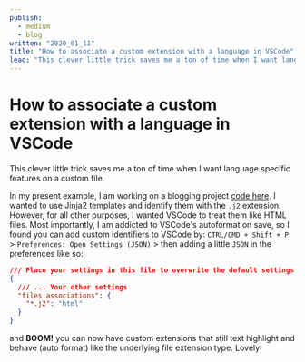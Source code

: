 ```yaml
---
publish:
  - medium
  - blog
written: "2020_01_11"
title: "How to associate a custom extension with a language in VSCode"
lead: "This clever little trick saves me a ton of time when I want language specific features on a custom file extension..."
---
```


# How to associate a custom extension with a language in VSCode

This clever little trick saves me a ton of time when I want language specific features on a custom file.

In my present example, I am working on a blogging project [code here](https://github.com/NewMountain/Blog). I wanted to use Jinja2 templates and identify them with the `.j2` extension. However, for all other purposes, I wanted VSCode to treat them like HTML files. Most importantly, I am addicted to VSCode's autoformat on save, so I found you can add custom identifiers to VSCode by: `CTRL/CMD + Shift + P` > `Preferences: Open Settings (JSON)` > then adding a little `JSON` in the preferences like so:

```json
/// Place your settings in this file to overwrite the default settings
{
  /// ... Your other settings
  "files.associations": {
    "*.j2": "html"
  }
}
```

and **BOOM!** you can now have custom extensions that still text highlight and behave (auto format) like the underlying file extension type. Lovely!
